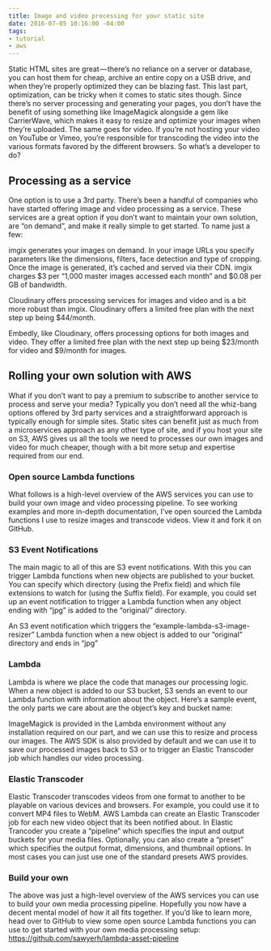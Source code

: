 ```yaml
---
title: Image and video processing for your static site
date: 2016-07-05 10:16:00 -04:00
tags:
- tutorial
- aws
---
```


Static HTML sites are great — there’s no reliance on a server or database, you can host them for cheap, archive an entire copy on a USB drive, and when they’re properly optimized they can be blazing fast. This last part, optimization, can be tricky when it comes to static sites though. Since there’s no server processing and generating your pages, you don’t have the benefit of using something like ImageMagick alongside a gem like CarrierWave, which makes it easy to resize and optimize your images when they’re uploaded. The same goes for video. If you’re not hosting your video on YouTube or Vimeo, you’re responsible for transcoding the video into the various formats favored by the different browsers. So what’s a developer to do?

## Processing as a service

One option is to use a 3rd party. There’s been a handful of companies who have started offering image and video processing as a service. These services are a great option if you don’t want to maintain your own solution, are “on demand”, and make it really simple to get started. To name just a few:

imgix generates your images on demand. In your image URLs you specify parameters like the dimensions, filters, face detection and type of cropping. Once the image is generated, it’s cached and served via their CDN. imgix charges $3 per “1,000 master images accessed each month” and $0.08 per GB of bandwidth.

Cloudinary offers processing services for images and video and is a bit more robust than imgix. Cloudinary offers a limited free plan with the next step up being $44/month.

Embedly, like Cloudinary, offers processing options for both images and video. They offer a limited free plan with the next step up being $23/month for video and $9/month for images.

## Rolling your own solution with AWS

What if you don’t want to pay a premium to subscribe to another service to process and serve your media? Typically you don’t need all the whiz-bang options offered by 3rd party services and a straightforward approach is typically enough for simple sites. Static sites can benefit just as much from a microservices approach as any other type of site, and if you host your site on S3, AWS gives us all the tools we need to processes our own images and video for much cheaper, though with a bit more setup and expertise required from our end.

### Open source Lambda functions

What follows is a high-level overview of the AWS services you can use to build your own image and video processing pipeline. To see working examples and more in-depth documentation, I’ve open sourced the Lambda functions I use to resize images and transcode videos. View it and fork it on GitHub.

### S3 Event Notifications

The main magic to all of this are S3 event notifications. With this you can trigger Lambda functions when new objects are published to your bucket. You can specify which directory (using the Prefix field) and which file extensions to watch for (using the Suffix field). For example, you could set up an event notification to trigger a Lambda function when any object ending with “jpg” is added to the “original/” directory.

An S3 event notification which triggers the “example-lambda-s3-image-resizer” Lambda function when a new object is added to our “original” directory and ends in “jpg”

### Lambda

Lambda is where we place the code that manages our processing logic. When a new object is added to our S3 bucket, S3 sends an event to our Lambda function with information about the object. Here’s a sample event, the only parts we care about are the object’s key and bucket name:

ImageMagick is provided in the Lambda environment without any installation required on our part, and we can use this to resize and process our images. The AWS SDK is also provided by default and we can use it to save our processed images back to S3 or to trigger an Elastic Transcoder job which handles our video processing.

### Elastic Transcoder

Elastic Transcoder transcodes videos from one format to another to be playable on various devices and browsers. For example, you could use it to convert MP4 files to WebM. AWS Lambda can create an Elastic Transcoder job for each new video object that its been notified about. In Elastic Trancoder you create a “pipeline” which specifies the input and output buckets for your media files. Optionally, you can also create a “preset” which specifies the output format, dimensions, and thumbnail options. In most cases you can just use one of the standard presets AWS provides.

### Build your own

The above was just a high-level overview of the AWS services you can use to build your own media processing pipeline. Hopefully you now have a decent mental model of how it all fits together. If you’d like to learn more, head over to GitHub to view some open source Lambda functions you can use to get started with your own media processing setup: https://github.com/sawyerh/lambda-asset-pipeline
